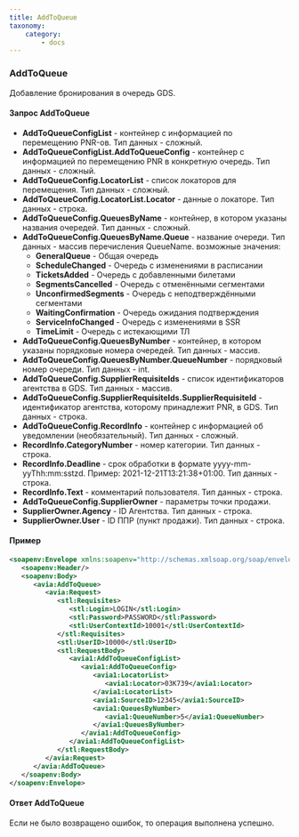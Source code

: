 ```yaml
---
title: AddToQueue
taxonomy:
    category:
        - docs
---
```


### AddToQueue

Добавление бронирования в очередь GDS. 

#### Запрос AddToQueue

- **AddToQueueConfigList** - контейнер с информацией по перемещению PNR-ов. Тип данных - сложный.
- **AddToQueueConfigList.AddToQueueConfig** - контейнер с информацией по перемещению PNR в конкретную очередь. Тип данных - сложный.
- **AddToQueueConfig.LocatorList** - список локаторов для перемещения. Тип данных - сложный.
- **AddToQueueConfig.LocatorList.Locator** - данные о локаторе. Тип данных - строка.
- **AddToQueueConfig.QueuesByName** - контейнер, в котором указаны названия очередей. Тип данных  - сложный.
- **AddToQueueConfig.QueuesByName.Queue** - название очереди. Тип данных - массив перечисления QueueName. возможные значения:
    * **GeneralQueue** - Общая очередь 
    * **ScheduleChanged** - Очередь с изменениями в расписании
    *  **TicketsAdded** - Очередь с добавленными билетами
    *  **SegmentsCancelled** - Очередь с отменёнными сегментами
    *  **UnconfirmedSegments** - Очередь с неподтверждёнными сегментами
    *  **WaitingConfirmation** - Очередь ожидания подтверждения
    *  **ServiceInfoChanged** - Очередь с изменениями в SSR
    *  **TimeLimit** - Очередь с истекающими ТЛ
- **AddToQueueConfig.QueuesByNumber** - контейнер, в котором указаны порядковые номера очередей. Тип данных  - массив. 
- **AddToQueueConfig.QueuesByNumber.QueueNumber** - порядковый номер очереди. Тип данных - int.
- **AddToQueueConfig.SupplierRequisiteIds** - список идентификаторов агентства в GDS. Тип данных - массив.
- **AddToQueueConfig.SupplierRequisiteIds.SupplierRequisiteId** - идентификатор агентства, которому принадлежит PNR, в GDS. Тип данных - строка.
- **AddToQueueConfig.RecordInfo** - контейнер с информацией об уведомлении (необязательный). Тип данных - сложный.
- **RecordInfo.CategoryNumber** - номер категории. Тип данных - строка.
- **RecordInfo.Deadline** - срок обработки в формате yyyy-mm-yyThh:mm:sstzd. Пример: 2021-12-21T13:21:38+01:00. Тип данных - строка.
- **RecordInfo.Text** - комментарий пользователя. Тип данных - строка.
- **AddToQueueConfig.SupplierOwner** - параметры точки продажи.
- **SupplierOwner.Agency** - ID Агентства. Тип данных - строка.
- **SupplierOwner.User** - ID ППР (пункт продажи). Тип данных - строка.

#### Пример

``` xml
<soapenv:Envelope xmlns:soapenv="http://schemas.xmlsoap.org/soap/envelope/" xmlns:avia="http://nemo-ibe.com/Avia" xmlns:stl="http://nemo-ibe.com/STL" xmlns:avia1="http://nemo.travel/Avia">
   <soapenv:Header/>
   <soapenv:Body>
      <avia:AddToQueue>
         <avia:Request>
            <stl:Requisites>
               <stl:Login>LOGIN</stl:Login>
               <stl:Password>PASSWORD</stl:Password>
               <stl:UserContextId>10001</stl:UserContextId>
            </stl:Requisites>
            <stl:UserID>10000</stl:UserID>
            <stl:RequestBody>
               <avia1:AddToQueueConfigList>
                  <avia1:AddToQueueConfig>
                     <avia1:LocatorList>
                        <avia1:Locator>03K739</avia1:Locator>
                     </avia1:LocatorList>
                     <avia1:SourceID>12345</avia1:SourceID>
                     <avia1:QueuesByNumber>
                        <avia1:QueueNumber>5</avia1:QueueNumber>
                     </avia1:QueuesByNumber>
                  </avia1:AddToQueueConfig>
               </avia1:AddToQueueConfigList>
            </stl:RequestBody>
         </avia:Request>
      </avia:AddToQueue>
   </soapenv:Body>
</soapenv:Envelope>
```

#### Ответ AddToQueue
Если не было возвращено ошибок, то операция выполнена успешно.